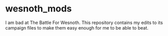 # wesnoth_mods

I am bad at The Battle For Wesnoth. This repository contains my edits to its campaign
files to make them easy enough for me to be able to beat.
